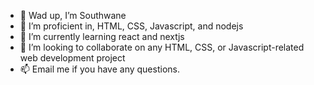 - 👋 Wad up, I’m Southwane
- 👀 I’m proficient in, HTML, CSS, Javascript, and nodejs
- 🌱 I’m currently learning react and nextjs
- 💞️ I’m looking to collaborate on any HTML, CSS, or Javascript-related web development project
- 📫 Email me if you have any questions.
 

<!---
southwane/southwane is a ✨ special ✨ repository because its `README.md` (this file) appears on your GitHub profile.
You can click the Preview link to take a look at your changes.
--->
